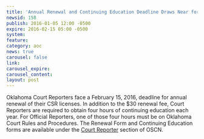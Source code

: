 ```yaml
---
title: 'Annual Renewal and Continuing Education Deadline Draws Near for Oklahoma Court Reporters'
newsid: 158
publish: 2016-01-05 12:00 -0500
expire: 2016-02-15 05:00 -0500
system: 
feature: 
category: aoc
news: true
carousel: false
link: 
carousel_expire: 
carousel_content: 
layout: post
---
```

<p>Oklahoma Court Reporters face a February 15, 2016, deadline for annual renewal of their CSR licenses.  In addition to the $30 renewal fee, Court Reporters are required to obtain four hours of continuing education each year.  For Official Reporters, one of those four hours must be on Oklahoma Court Rules and Procedures.  The Renewal Form and Continuing Education forms are available under the <a href="http://www.oscn.net/static/forms/aoc_forms/csr.asp" target="_blank">Court Reporter</a> section of OSCN.</p>
